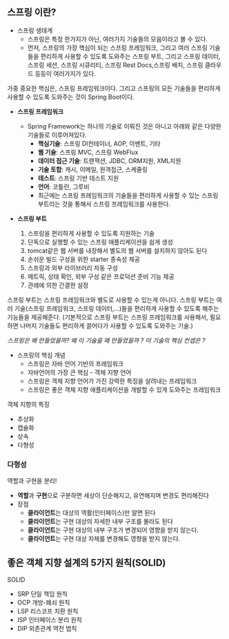 ## 스프링 이란?

- 스프링 생태계
  - 스프링은 특정 한가지가 아닌, 여러가지 기술들의 모음이라고 볼 수 있다.
  - 먼저, 스프링의 가장 핵심이 되는 스프링 프레임워크, 그리고 여러 스프링 기술들을 편리하게 사용할 수 있도록 도와주는 스프링 부트, 그리고 스프링 데이터, 스프링 세션, 스프링 시큐리티, 스프링 Rest Docs,스프링 배치, 스프링 클라우드 등등이 여러가지가 있다.

가중 중요한 핵심은, 스프링 프레임워크이다. 그리고 스프링의 모든 기술들을 편리하게 사용할 수 있도록 도와주는 것이 Spring Boot이다.

- **스프링 프레임워크**

  - Spring Framework는 하나의 기술로 이뤄진 것은 아니고 아래와 같은 다양한 기술들로 이루어져있다.
    - **핵심기술**: 스프링 DI컨테이너, AOP, 이벤트, 기타
    - **웹 기술**: 스프링 MVC, 스프링 WebFlux
    - **데이터 접근 기술**: 트랜잭션, JDBC, ORM지원, XML지원
    - **기술 토합**: 캐시, 이메일, 원격접근, 스케줄링
    - **테스트**: 스프링 기반 테스트 지원
    - **언어**: 코틀린, 그루비
    - 최근에는 스프링 프레임워크의 기술들을 편리하게 사용할 수 있는 스프링 부트라는 것을 통해서 스프링 프레임워크를 사용한다.

- **스프링 부트**
  1. 스프링을 편리하게 사용할 수 있도록 지원하는 기술
  2. 단독으로 실행할 수 있는 스프링 애플리케이션을 쉽게 생성
  3. tomcat같은 웹 서버를 내장해서 별도의 웹 서버를 설치하지 않아도 된다
  4. 손쉬운 빌드 구성을 위한 starter 종속성 제공
  5. 스프링과 외부 라이브러리 자동 구성
  6. 메트릭, 상태 확인, 외부 구성 같은 프로덕션 준비 기능 제공
  7. 관례에 의한 간결한 설정

스프링 부트는 스프링 프레임워크와 별도로 사용할 수 있는게 아니다. 스프링 부트는 여러 기술(스프링 프레임워크, 스프링 데이터,...)들을 편리하게 사용할 수 있도록 해주는 기능들을 제공해준다. (기본적으로 스프링 부트는 스프링 프레임워크를 사용해서, 필요하면 나머지 기술들도 편리하게 끌어다가 사용할 수 있도록 도와주는 기술.)

_스프링은 왜 만들었을까? 왜 이 기술을 왜 만들었을까 ? 이 기술의 핵심 컨셉은 ?_

- 스프링의 핵심 개념
  - 스프링은 자바 언어 기반의 프레임워크
  - 자바언어의 가장 큰 핵심 - 객체 지향 언어
  - 스프링은 객체 지향 언어가 가진 강력한 특징을 살려내는 프레임워크
  - 스프링은 좋은 객체 지향 애플리케이션을 개발할 수 있게 도와주는 프레임워크

객체 지향의 특징

- 추상화
- 캡슐화
- 상속
- 다형성

### 다형성

역할과 구현을 분리!

- **역할**과 **구현**으로 구분하면 세상이 단순해지고, 유연해지며 변경도 편리해진다
- 장점
  - **클라이언트**는 대상의 역활(인터페이스)만 알면 된다
  - **클라이언트**는 구현 대상의 자세한 내부 구조를 몰라도 된다
  - **클라이언트**는 구현 대상의 내부 구조가 변경되어 영향을 받지 않는다.
  - **클라이언트**는 구현 대상 자체를 변경해도 영향을 받지 않는다.

## 좋은 객체 지향 설계의 5가지 원칙(SOLID)

SOLID

- SRP 단일 책임 원칙
- OCP 개방-폐쇠 원칙
- LSP 리스코프 치환 원칙
- ISP 인터페이스 분리 원칙
- DIP 외존관계 역전 법칙
